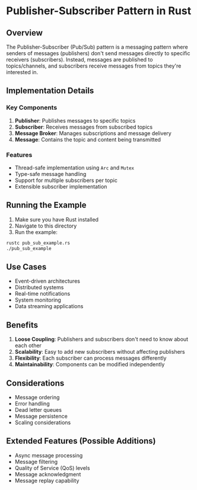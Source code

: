 # Publisher-Subscriber Pattern in Rust

## Overview
The Publisher-Subscriber (Pub/Sub) pattern is a messaging pattern where senders of messages (publishers) don't send messages directly to specific receivers (subscribers). Instead, messages are published to topics/channels, and subscribers receive messages from topics they're interested in.

## Implementation Details

### Key Components
1. **Publisher**: Publishes messages to specific topics
2. **Subscriber**: Receives messages from subscribed topics
3. **Message Broker**: Manages subscriptions and message delivery
4. **Message**: Contains the topic and content being transmitted

### Features
- Thread-safe implementation using `Arc` and `Mutex`
- Type-safe message handling
- Support for multiple subscribers per topic
- Extensible subscriber implementation

## Running the Example

1. Make sure you have Rust installed
2. Navigate to this directory
3. Run the example:
```bash
rustc pub_sub_example.rs
./pub_sub_example
```

## Use Cases
- Event-driven architectures
- Distributed systems
- Real-time notifications
- System monitoring
- Data streaming applications

## Benefits
1. **Loose Coupling**: Publishers and subscribers don't need to know about each other
2. **Scalability**: Easy to add new subscribers without affecting publishers
3. **Flexibility**: Each subscriber can process messages differently
4. **Maintainability**: Components can be modified independently

## Considerations
- Message ordering
- Error handling
- Dead letter queues
- Message persistence
- Scaling considerations

## Extended Features (Possible Additions)
- Async message processing
- Message filtering
- Quality of Service (QoS) levels
- Message acknowledgment
- Message replay capability